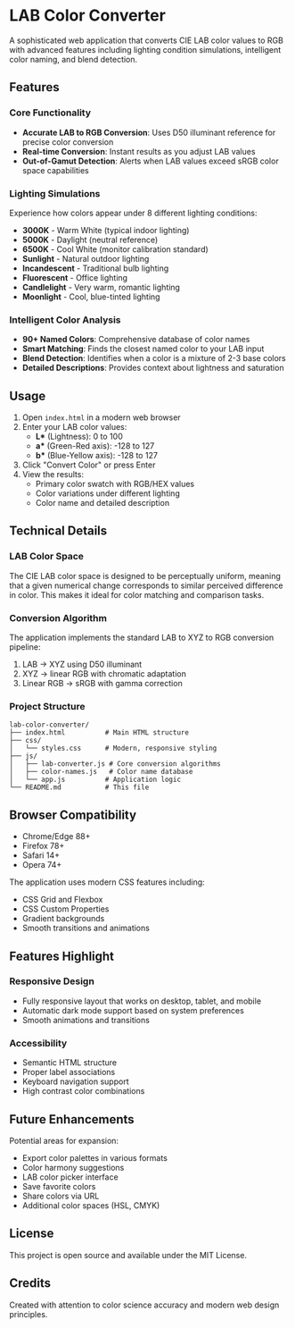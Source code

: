 # LAB Color Converter

A sophisticated web application that converts CIE LAB color values to RGB with advanced features including lighting condition simulations, intelligent color naming, and blend detection.

## Features

### Core Functionality
- **Accurate LAB to RGB Conversion**: Uses D50 illuminant reference for precise color conversion
- **Real-time Conversion**: Instant results as you adjust LAB values
- **Out-of-Gamut Detection**: Alerts when LAB values exceed sRGB color space capabilities

### Lighting Simulations
Experience how colors appear under 8 different lighting conditions:
- **3000K** - Warm White (typical indoor lighting)
- **5000K** - Daylight (neutral reference)
- **6500K** - Cool White (monitor calibration standard)
- **Sunlight** - Natural outdoor lighting
- **Incandescent** - Traditional bulb lighting
- **Fluorescent** - Office lighting
- **Candlelight** - Very warm, romantic lighting
- **Moonlight** - Cool, blue-tinted lighting

### Intelligent Color Analysis
- **90+ Named Colors**: Comprehensive database of color names
- **Smart Matching**: Finds the closest named color to your LAB input
- **Blend Detection**: Identifies when a color is a mixture of 2-3 base colors
- **Detailed Descriptions**: Provides context about lightness and saturation

## Usage

1. Open `index.html` in a modern web browser
2. Enter your LAB color values:
   - **L\*** (Lightness): 0 to 100
   - **a\*** (Green-Red axis): -128 to 127
   - **b\*** (Blue-Yellow axis): -128 to 127
3. Click "Convert Color" or press Enter
4. View the results:
   - Primary color swatch with RGB/HEX values
   - Color variations under different lighting
   - Color name and detailed description

## Technical Details

### LAB Color Space
The CIE LAB color space is designed to be perceptually uniform, meaning that a given numerical change corresponds to similar perceived difference in color. This makes it ideal for color matching and comparison tasks.

### Conversion Algorithm
The application implements the standard LAB to XYZ to RGB conversion pipeline:
1. LAB → XYZ using D50 illuminant
2. XYZ → linear RGB with chromatic adaptation
3. Linear RGB → sRGB with gamma correction

### Project Structure
```
lab-color-converter/
├── index.html          # Main HTML structure
├── css/
│   └── styles.css      # Modern, responsive styling
├── js/
│   ├── lab-converter.js # Core conversion algorithms
│   ├── color-names.js   # Color name database
│   └── app.js          # Application logic
└── README.md           # This file
```

## Browser Compatibility

- Chrome/Edge 88+
- Firefox 78+
- Safari 14+
- Opera 74+

The application uses modern CSS features including:
- CSS Grid and Flexbox
- CSS Custom Properties
- Gradient backgrounds
- Smooth transitions and animations

## Features Highlight

### Responsive Design
- Fully responsive layout that works on desktop, tablet, and mobile
- Automatic dark mode support based on system preferences
- Smooth animations and transitions

### Accessibility
- Semantic HTML structure
- Proper label associations
- Keyboard navigation support
- High contrast color combinations

## Future Enhancements

Potential areas for expansion:
- Export color palettes in various formats
- Color harmony suggestions
- LAB color picker interface
- Save favorite colors
- Share colors via URL
- Additional color spaces (HSL, CMYK)

## License

This project is open source and available under the MIT License.

## Credits

Created with attention to color science accuracy and modern web design principles.